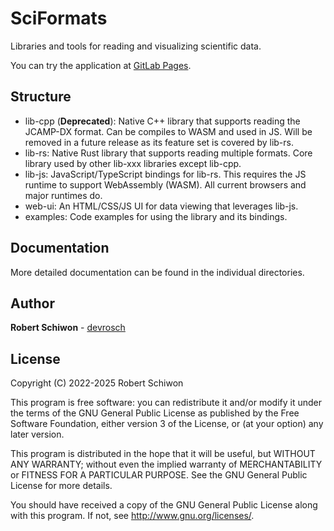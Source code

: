 # SciFormats

Libraries and tools for reading and visualizing scientific data.

You can try the application at [GitLab Pages](https://devrosch.gitlab.io/sf/index.html).

## Structure

- lib-cpp (**Deprecated**): Native C++ library that supports reading the JCAMP-DX format. Can be compiles to WASM and used in JS. Will be removed in a future release as its feature set is covered by lib-rs.
- lib-rs: Native Rust library that supports reading multiple formats. Core library used by other lib-xxx libraries except lib-cpp.
- lib-js: JavaScript/TypeScript bindings for lib-rs. This requires the JS runtime to support WebAssembly (WASM). All current browsers and major runtimes do.
- web-ui: An HTML/CSS/JS UI for data viewing that leverages lib-js.
- examples: Code examples for using the library and its bindings.

## Documentation

More detailed documentation can be found in the individual directories.

## Author

**Robert Schiwon** - [devrosch](https://gitlab.com/devrosch)

## License

Copyright (C) 2022-2025 Robert Schiwon

This program is free software: you can redistribute it and/or modify it under the terms of the GNU General Public License as published by the Free Software Foundation, either version 3 of the License, or (at your option) any later version.

This program is distributed in the hope that it will be useful, but WITHOUT ANY WARRANTY; without even the implied warranty of MERCHANTABILITY or FITNESS FOR A PARTICULAR PURPOSE. See the GNU General Public License for more details.

You should have received a copy of the GNU General Public License along with this program. If not, see <http://www.gnu.org/licenses/>.
